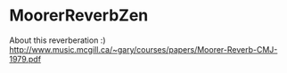 # MoorerReverbZen
 About this reverberation :)
http://www.music.mcgill.ca/~gary/courses/papers/Moorer-Reverb-CMJ-1979.pdf
